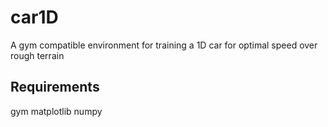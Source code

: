 # car1D
A gym compatible environment for training a 1D car for optimal speed over rough terrain

## Requirements
gym
matplotlib
numpy
